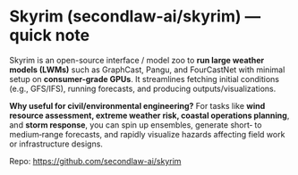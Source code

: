 # Skyrim (secondlaw-ai/skyrim) — quick note

Skyrim is an open-source interface / model zoo to **run large weather models (LWMs)** such as GraphCast, Pangu, and FourCastNet with minimal setup on **consumer-grade GPUs**. It streamlines fetching initial conditions (e.g., GFS/IFS), running forecasts, and producing outputs/visualizations. 

**Why useful for civil/environmental engineering?** For tasks like **wind resource assessment, extreme weather risk, coastal operations planning**, and **storm response**, you can spin up ensembles, generate short‑ to medium‑range forecasts, and rapidly visualize hazards affecting field work or infrastructure designs.

Repo: https://github.com/secondlaw-ai/skyrim
